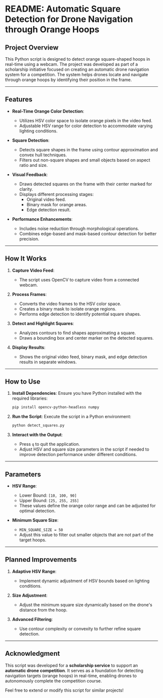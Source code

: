 README: Automatic Square Detection for Drone Navigation through Orange Hoops
============================================================================

Project Overview
----------------

This Python script is designed to detect orange square-shaped hoops in real-time using a webcam. The project was developed as part of a scholarship initiative focused on creating an automatic drone navigation system for a competition. The system helps drones locate and navigate through orange hoops by identifying their position in the frame.

* * *

Features
--------

*   **Real-Time Orange Color Detection**:
    
    *   Utilizes HSV color space to isolate orange pixels in the video feed.
    *   Adjustable HSV range for color detection to accommodate varying lighting conditions.
*   **Square Detection**:
    
    *   Detects square shapes in the frame using contour approximation and convex hull techniques.
    *   Filters out non-square shapes and small objects based on aspect ratio and size.
*   **Visual Feedback**:
    
    *   Draws detected squares on the frame with their center marked for clarity.
    *   Displays different processing stages:
        *   Original video feed.
        *   Binary mask for orange areas.
        *   Edge detection result.
*   **Performance Enhancements**:
    
    *   Includes noise reduction through morphological operations.
    *   Combines edge-based and mask-based contour detection for better precision.

* * *

How It Works
------------

1.  **Capture Video Feed**:
    
    *   The script uses OpenCV to capture video from a connected webcam.
2.  **Process Frames**:
    
    *   Converts the video frames to the HSV color space.
    *   Creates a binary mask to isolate orange regions.
    *   Performs edge detection to identify potential square shapes.
3.  **Detect and Highlight Squares**:
    
    *   Analyzes contours to find shapes approximating a square.
    *   Draws a bounding box and center marker on the detected squares.
4.  **Display Results**:
    
    *   Shows the original video feed, binary mask, and edge detection results in separate windows.

* * *

How to Use
----------

1.  **Install Dependencies**: Ensure you have Python installed with the required libraries:
    
    ```bash
    pip install opencv-python-headless numpy
    ```
    
2.  **Run the Script**: Execute the script in a Python environment:
    
    ```bash
    python detect_squares.py
    ```
    
3.  **Interact with the Output**:
    
    *   Press `q` to quit the application.
    *   Adjust HSV and square size parameters in the script if needed to improve detection performance under different conditions.

* * *

Parameters
----------

*   **HSV Range**:
    
    *   Lower Bound: `[10, 100, 90]`
    *   Upper Bound: `[25, 255, 255]`
    *   These values define the orange color range and can be adjusted for optimal detection.
*   **Minimum Square Size**:
    
    *   `MIN_SQUARE_SIZE = 50`
    *   Adjust this value to filter out smaller objects that are not part of the target hoops.

* * *

Planned Improvements
--------------------

1.  **Adaptive HSV Range**:
    
    *   Implement dynamic adjustment of HSV bounds based on lighting conditions.
2.  **Size Adjustment**:
    
    *   Adjust the minimum square size dynamically based on the drone's distance from the hoop.
3.  **Advanced Filtering**:
    
    *   Use contour complexity or convexity to further refine square detection.

* * *

Acknowledgment
--------------

This script was developed for a **scholarship service** to support an **automatic drone competition**. It serves as a foundation for detecting navigation targets (orange hoops) in real-time, enabling drones to autonomously complete the competition course.

Feel free to extend or modify this script for similar projects!